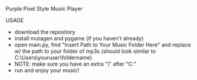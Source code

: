 Purple Pixel Style Music Player

USAGE
 - download the repository
 - install mutagen and pygame (if you haven't already)
 - open main.py, find "Insert Path to Your Music Folder Here" and replace w/ the path to your folder of mp3s (should look similar to C:\\Users\youruser\foldername)
 - NOTE: make sure you have an extra "\\" after "C:"
 - run and enjoy your music!

